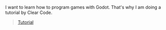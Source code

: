 I want to learn how to program games with Godot. That's why I am doing a tutorial by Clear Code. 
>[Tutorial](https://youtu.be/nAh_Kx5Zh5Q)

